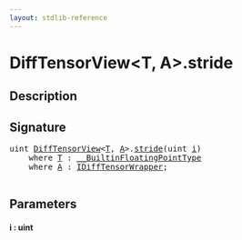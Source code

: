 ```yaml
---
layout: stdlib-reference
---
```


# DiffTensorView\<T, A\>\.stride

## Description





## Signature 

<pre>
<span class="code_keyword">uint</span> <a href="index.html" class="code_type">DiffTensorView</a>&lt;<a href="index.html#typeparam-T" class="code_type">T</a>, <a href="index.html#typeparam-A" class="code_type">A</a>&gt;.<a href="stride.html">stride</a>(<span class="code_keyword">uint</span> <a href="stride.html#decl-i" class="code_param">i</a>)
    <span class='code_keyword'>where</span> <a href="index.html#typeparam-T" class="code_type">T</a> : <a href="../../interfaces/0_builtinfloatingpointtype-029hm/index.html" class="code_type">__BuiltinFloatingPointType</a>
    <span class='code_keyword'>where</span> <a href="index.html#typeparam-A" class="code_type">A</a> : <a href="../../interfaces/idifftensorwrapper-015b/index.html" class="code_type">IDiffTensorWrapper</a>;

</pre>

## Parameters

####  <a id="decl-i"></a>i  : uint

